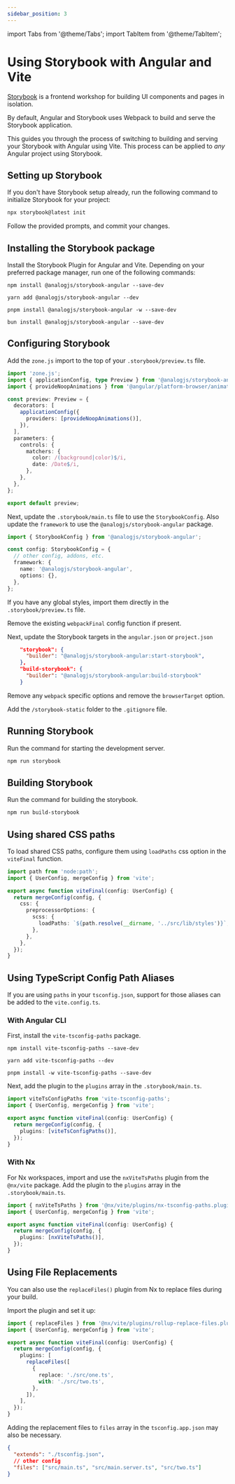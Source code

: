 ```yaml
---
sidebar_position: 3
---
```


import Tabs from '@theme/Tabs';
import TabItem from '@theme/TabItem';

# Using Storybook with Angular and Vite

[Storybook](https://storybook.js.org) is a frontend workshop for building UI components and pages in isolation.

By default, Angular and Storybook uses Webpack to build and serve the Storybook application.

This guides you through the process of switching to building and serving your Storybook with Angular using Vite. This process can be applied to _any_ Angular project using Storybook.

## Setting up Storybook

If you don't have Storybook setup already, run the following command to initialize Storybook for your project:

```sh
npx storybook@latest init
```

Follow the provided prompts, and commit your changes.

## Installing the Storybook package

Install the Storybook Plugin for Angular and Vite. Depending on your preferred package manager, run one of the following commands:

<Tabs groupId="package-manager">
  <TabItem value="npm">

```shell
npm install @analogjs/storybook-angular --save-dev
```

  </TabItem>

  <TabItem label="yarn" value="yarn">

```shell
yarn add @analogjs/storybook-angular --dev
```

  </TabItem>

  <TabItem value="pnpm">

```shell
pnpm install @analogjs/storybook-angular -w --save-dev
```

  </TabItem>

  <TabItem value="bun">

```shell
bun install @analogjs/storybook-angular --save-dev
```

  </TabItem>  
</Tabs>

## Configuring Storybook

Add the `zone.js` import to the top of your `.storybook/preview.ts` file.

```ts
import 'zone.js';
import { applicationConfig, type Preview } from '@analogjs/storybook-angular';
import { provideNoopAnimations } from '@angular/platform-browser/animations';

const preview: Preview = {
  decorators: [
    applicationConfig({
      providers: [provideNoopAnimations()],
    }),
  ],
  parameters: {
    controls: {
      matchers: {
        color: /(background|color)$/i,
        date: /Date$/i,
      },
    },
  },
};

export default preview;
```

Next, update the `.storybook/main.ts` file to use the `StorybookConfig`. Also update the `framework` to use the `@analogjs/storybook-angular` package.

```ts
import { StorybookConfig } from '@analogjs/storybook-angular';

const config: StorybookConfig = {
  // other config, addons, etc.
  framework: {
    name: '@analogjs/storybook-angular',
    options: {},
  },
};
```

If you have any global styles, import them directly in the `.storybook/preview.ts` file.

Remove the existing `webpackFinal` config function if present.

Next, update the Storybook targets in the `angular.json` or `project.json`

```json
    "storybook": {
      "builder": "@analogjs/storybook-angular:start-storybook",
    },
    "build-storybook": {
      "builder": "@analogjs/storybook-angular:build-storybook"
    }
```

Remove any `webpack` specific options and remove the `browserTarget` option.

Add the `/storybook-static` folder to the `.gitignore` file.

## Running Storybook

Run the command for starting the development server.

```sh
npm run storybook
```

## Building Storybook

Run the command for building the storybook.

```sh
npm run build-storybook
```

## Using shared CSS paths

To load shared CSS paths, configure them using `loadPaths` css option in the `viteFinal` function.

```ts
import path from 'node:path';
import { UserConfig, mergeConfig } from 'vite';

export async function viteFinal(config: UserConfig) {
  return mergeConfig(config, {
    css: {
      preprocessorOptions: {
        scss: {
          loadPaths: `${path.resolve(__dirname, '../src/lib/styles')}`,
        },
      },
    },
  });
}
```

## Using TypeScript Config Path Aliases

If you are using `paths` in your `tsconfig.json`, support for those aliases can be added to the `vite.config.ts`.

### With Angular CLI

First, install the `vite-tsconfig-paths` package.

<Tabs groupId="package-manager">
  <TabItem value="npm">

```shell
npm install vite-tsconfig-paths --save-dev
```

  </TabItem>

  <TabItem label="Yarn" value="yarn">

```shell
yarn add vite-tsconfig-paths --dev
```

  </TabItem>

  <TabItem value="pnpm">

```shell
pnpm install -w vite-tsconfig-paths --save-dev
```

  </TabItem>
</Tabs>

Next, add the plugin to the `plugins` array in the `.storybook/main.ts`.

```ts
import viteTsConfigPaths from 'vite-tsconfig-paths';
import { UserConfig, mergeConfig } from 'vite';

export async function viteFinal(config: UserConfig) {
  return mergeConfig(config, {
    plugins: [viteTsConfigPaths()],
  });
}
```

### With Nx

For Nx workspaces, import and use the `nxViteTsPaths` plugin from the `@nx/vite` package. Add the plugin to the `plugins` array in the `.storybook/main.ts`.

```ts
import { nxViteTsPaths } from '@nx/vite/plugins/nx-tsconfig-paths.plugin';
import { UserConfig, mergeConfig } from 'vite';

export async function viteFinal(config: UserConfig) {
  return mergeConfig(config, {
    plugins: [nxViteTsPaths()],
  });
}
```

## Using File Replacements

You can also use the `replaceFiles()` plugin from Nx to replace files during your build.

Import the plugin and set it up:

```ts
import { replaceFiles } from '@nx/vite/plugins/rollup-replace-files.plugin';
import { UserConfig, mergeConfig } from 'vite';

export async function viteFinal(config: UserConfig) {
  return mergeConfig(config, {
    plugins: [
      replaceFiles([
        {
          replace: './src/one.ts',
          with: './src/two.ts',
        },
      ]),
    ],
  });
}
```

Adding the replacement files to `files` array in the `tsconfig.app.json` may also be necessary.

```json
{
  "extends": "./tsconfig.json",
  // other config
  "files": ["src/main.ts", "src/main.server.ts", "src/two.ts"]
}
```
